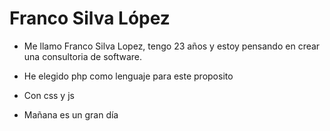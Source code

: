 # Franco Silva López

- Me llamo Franco Silva Lopez, tengo 23 años y estoy pensando en crear una consultoria de software.

- He elegido php como lenguaje para este proposito
- Con css y js

- Mañana es un gran día